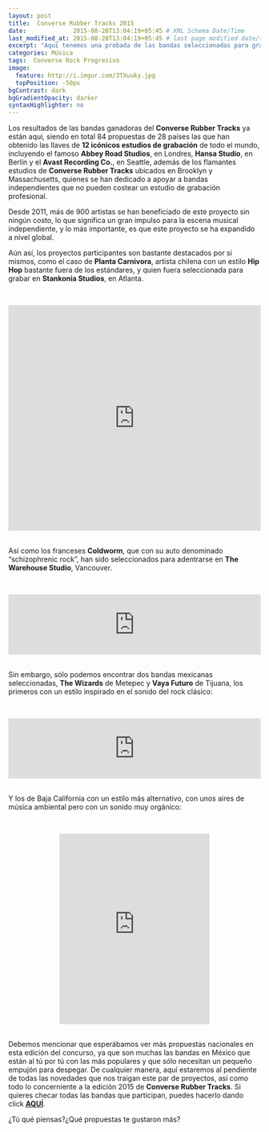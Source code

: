 ```yaml
---
layout: post
title:  Converse Rubber Tracks 2015
date:             2015-08-28T13:04:19+05:45 # XML Schema Date/Time
last_modified_at: 2015-08-28T13:04:19+05:45 # last page modified date/time
excerpt: "Aquí tenemos una probada de las bandas seleccionadas para grabar en 12 estudios de grabación de todo el mundo."
categories: Música
tags:  Converse Rock Progresivo
image:
  feature: http://i.imgur.com/3TXuuky.jpg
  topPosition: -50px
bgContrast: dark
bgGradientOpacity: darker
syntaxHighlighter: no
---
```


Los resultados de las bandas ganadoras del **Converse Rubber Tracks** ya están aquí, siendo en total 84 propuestas de 28 países las que han obtenido las llaves de **12 icónicos estudios de grabación** de todo el mundo, incluyendo el famoso **Abbey Road Studios**, en Londres, **Hansa Studio**, en Berlín y el **Avast Recording Co.**, en Seattle, además de los flamantes estudios de **Converse Rubber Tracks** ubicados en Brooklyn y Massachusetts, quienes se han dedicado a apoyar a bandas independientes que no pueden costear un estudio de grabación profesional.

Desde 2011, más de 900 artistas se han beneficiado de este proyecto sin ningún costo, lo que significa un gran impulso para la escena musical independiente, y lo más importante, es que este proyecto se ha expandido a nivel global.

Aún así, los proyectos participantes son bastante destacados por sí mismos, como el caso de **Planta Carnivora**, artista chilena con un estilo **Hip Hop** bastante fuera de los estándares, y quien fuera seleccionada para grabar en **Stankonia Studios**, en Atlanta. 

<br><center>
<iframe width="100%" height="450" scrolling="no" frameborder="no" src="https://w.soundcloud.com/player/?url=https%3A//api.soundcloud.com/tracks/210804795&amp;auto_play=false&amp;hide_related=false&amp;show_comments=true&amp;show_user=true&amp;show_reposts=false&amp;visual=true"></iframe>
</center><br>

Así como los franceses **Coldworm**, que con su auto denominado “schizophrenic rock”, han sido seleccionados para adentrarse en **The Warehouse Studio**, Vancouver.

<br><center>
<iframe style="border: 0; width: 100%; height: 120px;" src="http://bandcamp.com/EmbeddedPlayer/album=172351078/size=large/bgcol=ffffff/linkcol=0687f5/tracklist=false/artwork=small/transparent=true/" seamless><a href="http://coldworm.bandcamp.com/album/nothing-ends">Nothing Ends by Coldworm</a></iframe>
</center><br>

Sin embargo, sólo podemos encontrar dos bandas mexicanas seleccionadas, **The Wizards** de Metepec y **Vaya Futuro** de Tijuana, los primeros con un estilo inspirado en el sonido del rock clásico:

<br><center>
<iframe style="border: 0; width: 100%; height: 120px;" src="http://bandcamp.com/EmbeddedPlayer/album=3215173231/size=large/bgcol=ffffff/linkcol=0687f5/tracklist=false/artwork=small/track=1212207096/transparent=true/" seamless><a href="http://thewizardmexico.bandcamp.com/album/the-wizard-demo">The Wizard (Demo) by The Wizard</a></iframe>
</center><br>

Y los de Baja California con un estilo más alternativo, con unos aires de música ambiental pero con un sonido muy orgánico:

<br><center>
<iframe src="https://embed.spotify.com/?uri=spotify%3Atrack%3A4x3rLJrvuPMotVDF9Vi3CU" width="300" height="380" frameborder="0" allowtransparency="true"></iframe>
</center><br>

Debemos mencionar que esperábamos ver más propuestas nacionales en esta edición del concurso, ya que son muchas las bandas en México que están al tú por tú con las más populares y que sólo necesitan un pequeño empujón para despegar. De cualquier manera, aquí estaremos al pendiente de todas las novedades que nos traigan este par de proyectos, así como todo lo concerniente a la edición 2015 de **Converse Rubber Tracks**. Si quieres checar todas las bandas que participan, puedes hacerlo dando click [**AQUÍ**](http://www.converse-music.com/worldwide/?lang=es&country=Mexico).

¿Tú qué piensas?¿Qué propuestas te gustaron más?
